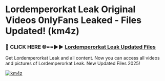 # Lordemperorkat Leak Original Videos 0nlyFans Leaked - Files Updated! (km4z)

<h3>🔴 CLICK HERE 🌐==►► <a href="https://tinyurl.com/x26r9saj" rel="nofollow">Lordemperorkat Leak Updated Files</a></h3>

Get Lordemperorkat Leak and all content. Now you can access all videos and pictures of Lordemperorkat Leak. New Updated Files 2025!

[![km4z](https://i.imgur.com/LkgZPqh.gif)](https://tinyurl.com/x26r9saj)
